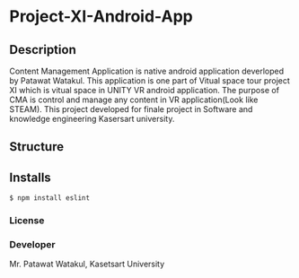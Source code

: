 # Project-XI-Android-App
## Description
Content Management Application is native android application deverloped by Patawat Watakul. This application is one part of Vitual space tour project XI which is vitual space in UNITY VR android application. The purpose of CMA is control and manage any content in VR application(Look like STEAM). This project developed for finale project in Software and knowledge engineering Kasersart university.

## Structure
## Installs
```
$ npm install eslint
```
### License
### Developer
Mr. Patawat Watakul, Kasetsart University
